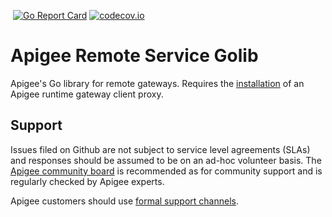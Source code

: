 [![<CirclCI>](https://circleci.com/gh/apigee/apigee-remote-service-golib.svg?style=svg)](https://circleci.com/gh/apigee/apigee-remote-service-golib)
[![Go Report Card](https://goreportcard.com/badge/github.com/apigee/apigee-remote-service-golib)](https://goreportcard.com/report/github.com/apigee/apigee-remote-service-golib)
[![codecov.io](https://codecov.io/github/apigee/apigee-remote-service-golib/coverage.svg?branch=master)](https://codecov.io/github/apigee/apigee-remote-service-golib?branch=master)

# Apigee Remote Service Golib

Apigee's Go library for remote gateways. Requires the [installation](../../../apigee-remote-service-cli) of an Apigee runtime gateway client proxy.

## Support

Issues filed on Github are not subject to service level agreements (SLAs) and responses should be
assumed to be on an ad-hoc volunteer basis. The [Apigee community board](https://community.apigee.com/) 
is recommended as for community support and is regularly checked by Apigee experts.

Apigee customers should use [formal support channels](https://cloud.google.com/apigee/support).
